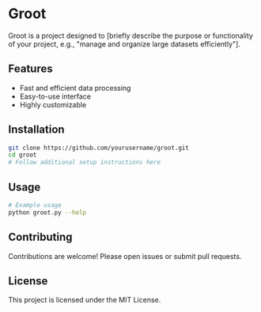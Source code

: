 # Groot

Groot is a project designed to [briefly describe the purpose or functionality of your project, e.g., "manage and organize large datasets efficiently"].

## Features

- Fast and efficient data processing
- Easy-to-use interface
- Highly customizable

## Installation

```bash
git clone https://github.com/yourusername/groot.git
cd groot
# Follow additional setup instructions here
```

## Usage

```bash
# Example usage
python groot.py --help
```

## Contributing

Contributions are welcome! Please open issues or submit pull requests.

## License

This project is licensed under the MIT License.